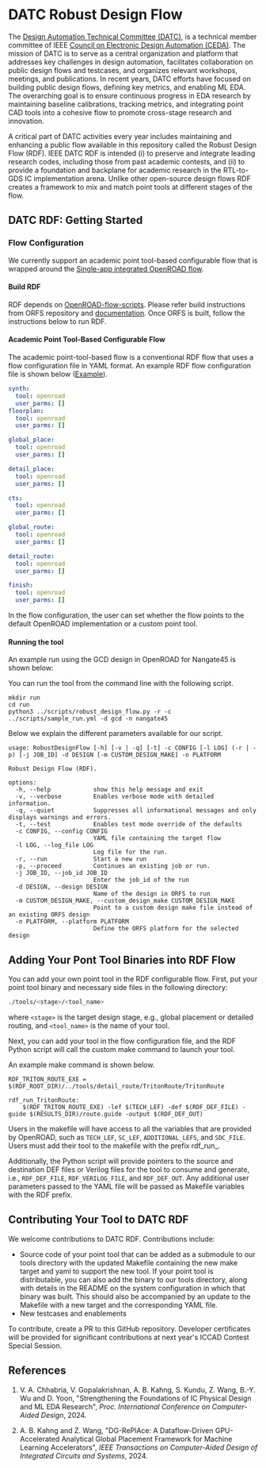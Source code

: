 DATC Robust Design Flow
===
The [Design Automation Technical Committee (DATC)](https://ieee-ceda.org/activities/technical-committees/datc),  is a technical member committee of IEEE [Council on Electronic Design Automation (CEDA)](https://ieee-ceda.org/).  The mission of DATC is to serve as a central organization and platform
that addresses key challenges in design automation, facilitates collaboration on public design flows and testcases, and organizes relevant workshops, meetings, and publications. 
In recent years, DATC efforts have focused on building public design flows, defining key metrics, and enabling ML EDA. The overarching goal is to ensure continuous progress in EDA research by maintaining baseline calibrations, 
tracking metrics, and integrating point CAD tools into a cohesive flow to promote cross-stage research and innovation.

A critical part of DATC activities every year includes maintaining and enhancing a public flow available in this repository called the Robust Design Flow (RDF). IEEE DATC RDF is intended (i) to preserve and integrate leading research codes, including those from past academic contests, and (ii) to provide a foundation and backplane for academic research in the RTL-to-GDS IC implementation arena. Unlike other open-source design flows RDF creates a framework to mix and match point tools at different stages of the flow. 



## DATC RDF: Getting Started

### Flow Configuration

We currently support an academic point tool-based configurable flow that is wrapped around the [Single-app integrated OpenROAD flow](https://github.com/The-OpenROAD-Project/OpenROAD-flow-scripts).

#### Build RDF
RDF depends on [OpenROAD-flow-scripts](https://github.com/The-OpenROAD-Project/OpenROAD-flow-scripts). Please refer build instructions from ORFS repository and [documentation](https://openroad-flow-scripts.readthedocs.io/en/latest/index2.html). Once ORFS is built, follow the instructions below to run RDF.

#### Academic Point Tool-Based Configurable Flow

The academic point-tool-based flow is a conventional RDF flow that uses a flow configuration file in YAML format. An example RDF flow configuration file is shown below ([Example](./scripts/sample_run.yml)).


```yaml
synth:
  tool: openroad
  user_parms: []
floorplan:
  tool: openroad
  user_parms: []

global_place:
  tool: openroad
  user_parms: []

detail_place:
  tool: openroad
  user_parms: []

cts:
  tool: openroad
  user_parms: []

global_route:
  tool: openroad
  user_parms: []

detail_route:
  tool: openroad
  user_parms: []

finish:
  tool: openroad
  user_parms: []
```

In the flow configuration, the user can set whether the flow points to the default OpenROAD implementation or a custom point tool.

#### Running the tool

An example run using the GCD design in OpenROAD for Nangate45 is shown below:

You can run the tool from the command line with the following script.

```shell
mkdir run
cd run
python3 ../scripts/robust_design_flow.py -r -c ../scripts/sample_run.yml -d gcd -n nangate45
```

Below we explain the different parameters available for our script. 

```
usage: RobustDesignFlow [-h] [-v | -q] [-t] -c CONFIG [-l LOG] (-r | -p) [-j JOB_ID] -d DESIGN [-m CUSTOM_DESIGN_MAKE] -n PLATFORM

Robust Design Flow (RDF).

options:
  -h, --help            show this help message and exit
  -v, --verbose         Enables verbose mode with detailed information.
  -q, --quiet           Suppresses all informational messages and only displays warnings and errors.
  -t, --test            Enables test mode override of the defaults
  -c CONFIG, --config CONFIG
                        YAML file containing the target flow
  -l LOG, --log_file LOG
                        Log file for the run.
  -r, --run             Start a new run
  -p, --proceed         Continues an existing job or run.
  -j JOB_ID, --job_id JOB_ID
                        Enter the job_id of the run
  -d DESIGN, --design DESIGN
                        Name of the design in ORFS to run
  -m CUSTOM_DESIGN_MAKE, --custom_design_make CUSTOM_DESIGN_MAKE
                        Point to a custom design make file instead of an existing ORFS design
  -n PLATFORM, --platform PLATFORM
                        Define the ORFS platform for the selected design
```


Adding Your Pont Tool Binaries into RDF Flow
---

You can add your own point tool in the RDF configurable flow. First, put your point tool binary and necessary side files in the following directory:

```bash
./tools/<stage>/<tool_name>
```

where `<stage>` is the target design stage, e.g., global placement or detailed routing, and `<tool_name>` is the name of your tool. 

Next, you can add your tool in the flow configuration file, and the RDF Python script will call the custom make command to launch your tool.

An example make command is shown below.

```make
RDF_TRITON_ROUTE_EXE =  $(RDF_ROOT_DIR)/../tools/detail_route/TritonRoute/TritonRoute

rdf_run_TritonRoute:
	$(RDF_TRITON_ROUTE_EXE) -lef $(TECH_LEF) -def $(RDF_DEF_FILE) -guide $(RESULTS_DIR)/route.guide -output $(RDF_DEF_OUT)
```

Users in the makefile will have access to all the variables that are provided by OpenROAD, such as `TECH_LEF`, `SC_LEF`, `ADDITIONAL_LEFS`, and `SDC_FILE`. Users must add their tool to the makefile with the prefix rdf_run_<tool name in config yml>.

Additionally, the Python script will provide pointers to the source and destination DEF files or Verilog files for the tool to consume and generate, i.e., `RDF_DEF_FILE`, `RDF_VERILOG_FILE`, and `RDF_DEF_OUT`. Any additional user parameters passed to the YAML file will be passed as Makefile variables with the RDF prefix. 


Contributing Your Tool to DATC RDF
---

We welcome contributions to DATC RDF. Contributions include:
- Source code of your point tool that can be added as a submodule to our tools directory with the updated Makefile containing the new make target and yaml to support the new tool.
If your point tool is distributable, you can also add the binary to our tools directory, along with details in the README on the system configuration in which that binary was built. This should also be accompanied by an update to the Makefile with a new target and the corresponding YAML file. 
- New testcases and enablements


To contribute, create a PR to this GitHub repository. Developer certificates will be provided for significant contributions at next year's ICCAD Contest Special Session. 

References
---
1. V. A. Chhabria, V. Gopalakrishnan, A. B. Kahng, S. Kundu, Z. Wang, B.-Y. Wu and D. Yoon, "Strengthening the Foundations of IC Physical Design and ML EDA Research", 
*Proc. International Conference on Computer-Aided Design*, 2024.

2. A. B. Kahng and Z. Wang, "DG-RePlAce: A Dataflow-Driven GPU-Accelerated Analytical Global Placement Framework for Machine Learning Accelerators", 
*IEEE Transactions on Computer-Aided Design of Integrated Circuits and Systems*, 2024.

